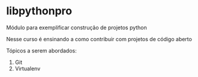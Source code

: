 # libpythonpro
Módulo para exemplificar construção de projetos python

Nesse curso é ensinando a como contribuir com projetos de código aberto

Tópicos a serem abordados:
1. Git
2. Virtualenv
